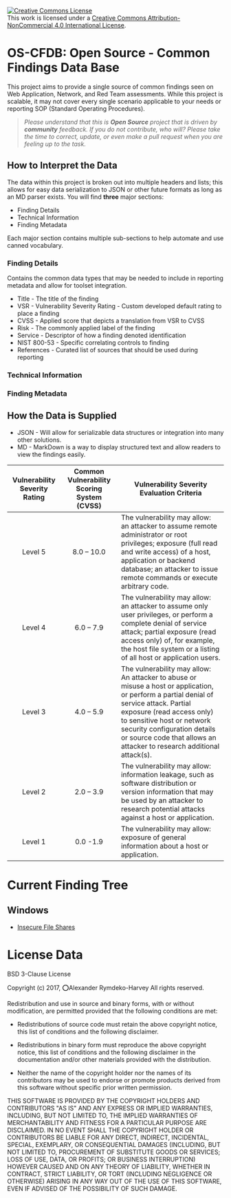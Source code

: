 <a rel="license" href="http://creativecommons.org/licenses/by-nc/4.0/"><img alt="Creative Commons License" style="border-width:0" src="https://i.creativecommons.org/l/by-nc/4.0/88x31.png" /></a><br />This work is licensed under a <a rel="license" href="http://creativecommons.org/licenses/by-nc/4.0/">Creative Commons Attribution-NonCommercial 4.0 International License</a>.
# OS-CFDB: Open Source - Common Findings Data Base
This project aims to provide a single source of common findings seen on Web Application, Network, and Red Team assessments. While this project is scalable, it may not cover every single scenario applicable to your needs or reporting SOP (Standard Operating Procedures).

> *Please understand that this is **Open Source** project that is driven by **community** feedback. If you do not contribute, who will? Please take the time to correct, update, or even make a pull request when you are feeling up to the task.*

## How to Interpret the Data
The data within this project is broken out into multiple headers and lists; this allows for easy data serialization to JSON or other future formats as long as an MD parser exists.  You will find **three** major sections:
 * Finding Details 
 * Technical Information 
 * Finding Metadata 
 
 Each major section contains multiple sub-sections to help automate and use canned vocabulary.
 
 ### Finding Details
 Contains the common data types that may be needed to include in reporting metadata and allow for toolset integration.
 * Title - The title of the finding
 * VSR - Vulnerability Severity Rating - Custom developed default rating to place a finding
 * CVSS - Applied score that depicts a translation from VSR to CVSS
 * Risk - The commonly applied label of the finding 
 * Service - Descriptor of how a finding denoted identification 
 * NIST 800-53 - Specific correlating controls to finding
 * References - Curated list of sources that should be used during reporting

 ### Technical Information 
 
 ### Finding Metadata

## How the Data is Supplied
 * JSON - Will allow for serializable data structures or integration into many other solutions.
 * MD - MarkDown is a way to display structured text and allow readers to view the findings easily.

|  Vulnerability Severity Rating |  Common Vulnerability Scoring System (CVSS) |  Vulnerability Severity Evaluation Criteria|
|:-:|:-:|---|
|  Level 5 | 8.0 – 10.0  | The vulnerability may allow: an attacker to assume remote administrator or root privileges; exposure (full read and write access) of a host, application or backend database; an attacker to issue remote commands or execute arbitrary code.  |
|  Level 4 | 6.0 – 7.9  | The vulnerability may allow: an attacker to assume only user privileges, or perform a complete denial of service attack; partial exposure (read access only) of, for example, the host file system or a listing of all host or application users.  |
|  Level 3 | 4.0 – 5.9  | The vulnerability may allow: An attacker to abuse or misuse a host or application, or perform a partial denial of service attack. Partial exposure (read access only) to sensitive host or network security configuration details or source code that allows an attacker to research additional attack(s).  |
|  Level 2 |  2.0 – 3.9 | The vulnerability may allow: information leakage, such as software distribution or version information that may be used by an attacker to research potential attacks against a host or application.  |
|  Level 1 |  0.0 -1.9 |  The vulnerability may allow: exposure of general information about a host or application. |

# Current Finding Tree

## Windows 
  * [Insecure File Shares](windows/insecure_file_shares.md)

# License Data

BSD 3-Clause License

Copyright (c) 2017, ⭕Alexander Rymdeko-Harvey
All rights reserved.

Redistribution and use in source and binary forms, with or without
modification, are permitted provided that the following conditions are met:

* Redistributions of source code must retain the above copyright notice, this
  list of conditions and the following disclaimer.

* Redistributions in binary form must reproduce the above copyright notice,
  this list of conditions and the following disclaimer in the documentation
  and/or other materials provided with the distribution.

* Neither the name of the copyright holder nor the names of its
  contributors may be used to endorse or promote products derived from
  this software without specific prior written permission.

THIS SOFTWARE IS PROVIDED BY THE COPYRIGHT HOLDERS AND CONTRIBUTORS "AS IS"
AND ANY EXPRESS OR IMPLIED WARRANTIES, INCLUDING, BUT NOT LIMITED TO, THE
IMPLIED WARRANTIES OF MERCHANTABILITY AND FITNESS FOR A PARTICULAR PURPOSE ARE
DISCLAIMED. IN NO EVENT SHALL THE COPYRIGHT HOLDER OR CONTRIBUTORS BE LIABLE
FOR ANY DIRECT, INDIRECT, INCIDENTAL, SPECIAL, EXEMPLARY, OR CONSEQUENTIAL
DAMAGES (INCLUDING, BUT NOT LIMITED TO, PROCUREMENT OF SUBSTITUTE GOODS OR
SERVICES; LOSS OF USE, DATA, OR PROFITS; OR BUSINESS INTERRUPTION) HOWEVER
CAUSED AND ON ANY THEORY OF LIABILITY, WHETHER IN CONTRACT, STRICT LIABILITY,
OR TORT (INCLUDING NEGLIGENCE OR OTHERWISE) ARISING IN ANY WAY OUT OF THE USE
OF THIS SOFTWARE, EVEN IF ADVISED OF THE POSSIBILITY OF SUCH DAMAGE.

